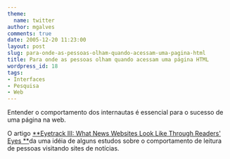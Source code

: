 ```yaml
---
theme:
  name: twitter
author: mgalves
comments: true
date: 2005-12-20 11:23:00
layout: post
slug: para-onde-as-pessoas-olham-quando-acessam-uma-pagina-html
title: Para onde as pessoas olham quando acessam uma página HTML
wordpress_id: 18
tags:
- Interfaces
- Pesquisa
- Web
---
```


Entender o comportamento dos internautas é essencial para o sucesso de uma página na web.

O artigo [**Eyetrack III: What News Websites Look Like Through Readers' Eyes **](http://www.poynter.org/content/content_view.asp?id=70472)da uma
idéia de alguns estudos sobre o comportamento de leitura de pessoas visitando sites de notícias.

